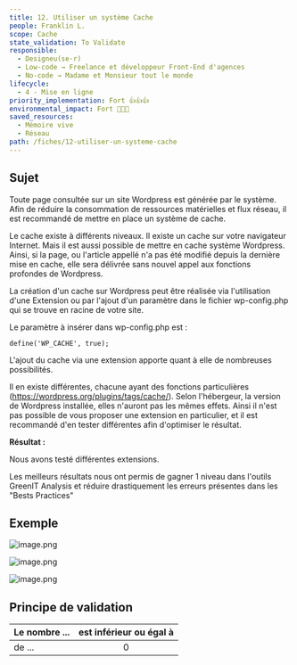 ```yaml
---
title: 12. Utiliser un système Cache
people: Franklin L.
scope: Cache
state_validation: To Validate
responsible: 
  - Designeu(se·r)
  - Low-code → Freelance et développeur Front-End d'agences
  - No-code → Madame et Monsieur tout le monde
lifecycle:
  - 4 - Mise en ligne
priority_implementation: Fort 👍👍👍
environmental_impact: Fort 🌱🌱🌱
saved_resources: 
  - Mémoire vive
  - Réseau
path: /fiches/12-utiliser-un-systeme-cache
---
```


## Sujet

Toute page consultée sur un site Wordpress est générée par le système. Afin de réduire la consommation de ressources matérielles et flux réseau, il est recommandé de mettre en place un système de cache.

Le cache existe à différents niveaux. Il existe un cache sur votre navigateur Internet. Mais il est aussi possible de mettre en cache système Wordpress. Ainsi, si la page, ou l'article appellé n'a pas été modifié depuis la dernière mise en cache, elle sera délivrée sans nouvel appel aux fonctions profondes de Wordpress.

La création d'un cache sur Wordpress peut être réalisée via l'utilisation d'une Extension ou par l'ajout d'un paramètre dans le fichier wp-config.php qui se trouve en racine de votre site.

Le paramètre à insérer dans wp-config.php est :

`define('WP_CACHE', true);`

L'ajout du cache via une extension apporte quant à elle de nombreuses possibilités.

Il en existe différentes, chacune ayant des fonctions particulières (<https://wordpress.org/plugins/tags/cache/>). Selon l'hébergeur, la version de Wordpress installée, elles n'auront pas les mêmes effets. Ainsi il n'est pas possible de vous proposer une extension en particulier, et il est recommandé d'en tester différentes afin d'optimiser le résultat.

**Résultat :**

Nous avons testé différentes extensions.

Les meilleurs résultats nous ont permis de gagner 1 niveau dans l'outils GreenIT Analysis et réduire drastiquement les erreurs présentes dans les "Bests Practices"

## Exemple

![image.png](medias_12/image.png)

![image.png](medias_12/3283e504-ab22-481c-a8e5-91267ef253d6_image.png)

![image.png](medias_12/64d7dafb-6ad4-4706-9b6a-5e6507959189_image.png)

## Principe de validation

| Le nombre ... | est inférieur ou égal à |
| ------------- | :---------------------: |
| de ...        |            0            |

